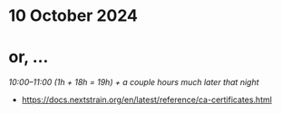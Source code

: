 # 10 October 2024
# or, …

_10:00–11:00 (1h + 18h = 19h)_
_+ a couple hours much later that night_

- <https://docs.nextstrain.org/en/latest/reference/ca-certificates.html>

